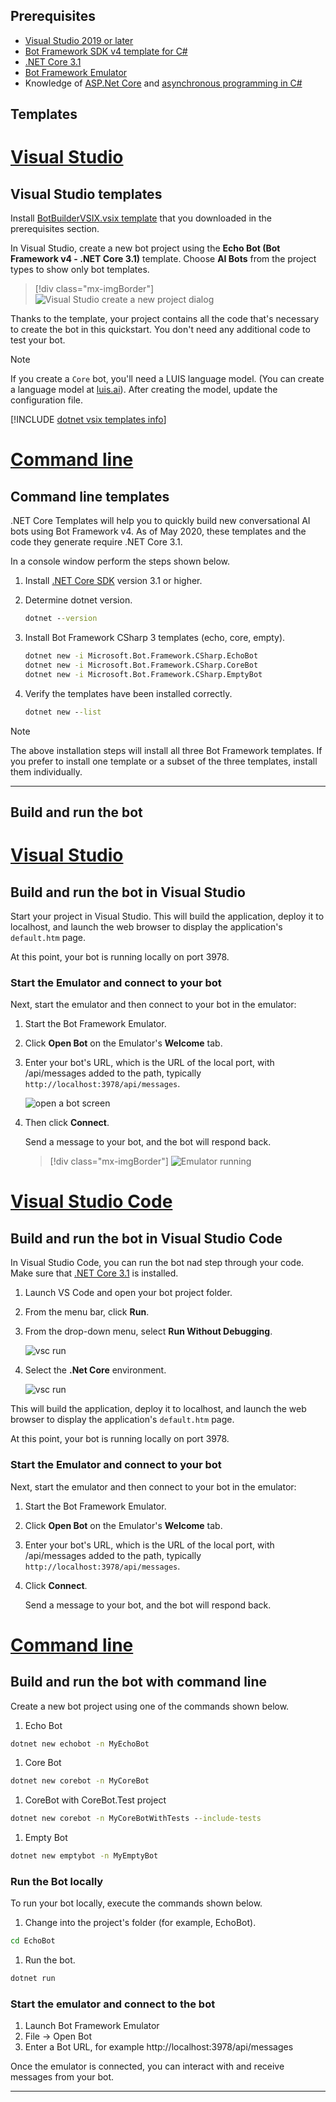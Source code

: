 ## Prerequisites

- [Visual Studio 2019 or later](https://www.visualstudio.com/downloads)
- [Bot Framework SDK v4 template for C#](https://aka.ms/bot-vsix)
- [.NET Core 3.1](https://dotnet.microsoft.com/download)
- [Bot Framework Emulator](https://aka.ms/bot-framework-emulator-readme)
- Knowledge of [ASP.Net Core](https://docs.microsoft.com/aspnet/core/) and [asynchronous programming in C#](https://docs.microsoft.com/dotnet/csharp/programming-guide/concepts/async/index)


## Templates

# [Visual Studio](#tab/vst)

## Visual Studio templates

Install [BotBuilderVSIX.vsix template](https://aka.ms/bot-vsix) that you downloaded in the prerequisites section.

In Visual Studio, create a new bot project using the **Echo Bot (Bot Framework v4 - .NET Core 3.1)** template. Choose **AI Bots** from the project types to show only bot templates.

> [!div class="mx-imgBorder"]
> ![Visual Studio create a new project dialog](../media/azure-bot-quickstarts/bot-builder-dotnet-project-vs2019.png)

Thanks to the template, your project contains all the code that's necessary to create the bot in this quickstart. You don't need any additional code to test your bot.

> [!NOTE]
> If you create a `Core` bot, you'll need a LUIS language model. (You can create a language model at [luis.ai](https://www.luis.ai)). After creating the model, update the configuration file.

[!INCLUDE [dotnet vsix templates info](~/includes/vsix-templates-versions.md)]

# [Command line](#tab/clt)

## Command line templates

.NET Core Templates will help you to quickly build new conversational AI bots using Bot Framework v4. As of May 2020, these templates and the code they generate require .NET Core 3.1.

In a console window perform the steps shown below.

1. Install [.NET Core SDK](https://dotnet.microsoft.com/download) version 3.1 or higher.
1. Determine dotnet version.

   ```cmd
   dotnet --version
   ```

1. Install Bot Framework CSharp 3 templates (echo, core, empty).

   ```cmd
   dotnet new -i Microsoft.Bot.Framework.CSharp.EchoBot
   dotnet new -i Microsoft.Bot.Framework.CSharp.CoreBot
   dotnet new -i Microsoft.Bot.Framework.CSharp.EmptyBot
   ```

1. Verify the templates have been installed correctly.

   ```cmd
   dotnet new --list
   ```

> [!NOTE]
> The above installation steps will install all three Bot Framework templates. If you prefer to install one template or a subset of the three templates, install them individually.

---

## Build and run the bot

# [Visual Studio](#tab/vsb)

## Build and run the bot in Visual Studio

Start your project in Visual Studio. This will build the application, deploy it to localhost, and launch the web browser to display the application's `default.htm` page.

At this point, your bot is running locally on port 3978.

### Start the Emulator and connect to your bot

Next, start the emulator and then connect to your bot in the emulator:

1. Start the Bot Framework Emulator.

1. Click **Open Bot** on the Emulator's **Welcome** tab.

1. Enter your bot's URL, which is the URL of the local port, with /api/messages added to the path, typically `http://localhost:3978/api/messages`.

   <!--This is the same process in the Emulator for all three languages.-->
   ![open a bot screen](../media/python/quickstart/open-bot.png)

1. Then click **Connect**.

   Send a message to your bot, and the bot will respond back.

   > [!div class="mx-imgBorder"]
   > ![Emulator running](../media/emulator-v4/cs-quickstart.png)

<!--
> [!NOTE]
> If you see that the message cannot be sent, you might need to restart your machine as ngrok didn't get the needed privileges on your system yet (only needs to be done one time).
-->

# [Visual Studio Code](#tab/vcb)

## Build and run the bot in Visual Studio Code

In Visual Studio Code, you can run the bot nad step through your code.
Make sure that [.NET Core 3.1](https://dotnet.microsoft.com/download) is installed.

1. Launch VS Code and open your bot project folder.
1. From the menu bar, click **Run**.
1. From the drop-down menu, select **Run Without Debugging**.

   ![vsc run](../media/azure-bot-quickstarts/bot-builder-dotnet-vsc-run.png)

1. Select the **.Net Core** environment.

   ![vsc run](../media/azure-bot-quickstarts/bot-builder-dotnet-vsc-environment.png)

This will build the application, deploy it to localhost, and launch the web browser to display the application's `default.htm` page.

At this point, your bot is running locally on port 3978.

### Start the Emulator and connect to your bot

Next, start the emulator and then connect to your bot in the emulator:

1. Start the Bot Framework Emulator.

1. Click **Open Bot** on the Emulator's **Welcome** tab.

1. Enter your bot's URL, which is the URL of the local port, with /api/messages added to the path, typically `http://localhost:3978/api/messages`.

1. Click **Connect**.

   Send a message to your bot, and the bot will respond back.

# [Command line](#tab/clb)

## Build and run the bot with command line

Create a new bot project using one of the commands shown below.

1. Echo Bot

```cmd
dotnet new echobot -n MyEchoBot
```

1. Core Bot

```cmd
dotnet new corebot -n MyCoreBot
```

1. CoreBot with CoreBot.Test project

```cmd
dotnet new corebot -n MyCoreBotWithTests --include-tests
```

1. Empty Bot

```cmd
dotnet new emptybot -n MyEmptyBot
```

### Run the Bot locally

To run your bot locally, execute the commands shown below.

1. Change into the project's folder (for example, EchoBot).

```cmd
cd EchoBot
```

1. Run the bot.

```cmd
dotnet run
```

### Start the emulator and connect to the bot

1. Launch Bot Framework Emulator
1. File -> Open Bot
1. Enter a Bot URL, for example http://localhost:3978/api/messages

Once the emulator is connected, you can interact with and receive messages from your bot.

---

